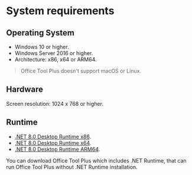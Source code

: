 # System requirements

## Operating System

- Windows 10 or higher.
- Windows Server 2016 or higher.
- Architecture: x86, x64 or ARM64.

> Office Tool Plus doesn't support macOS or Linux.

## Hardware

Screen resolution: 1024 x 768 or higher.

## Runtime

- [.NET 8.0 Desktop Runtime x86](https://aka.ms/dotnet/8.0/windowsdesktop-runtime-win-x86.exe).
- [.NET 8.0 Desktop Runtime x64](https://aka.ms/dotnet/8.0/windowsdesktop-runtime-win-x64.exe).
- [.NET 8.0 Desktop Runtime ARM64](https://aka.ms/dotnet/8.0/windowsdesktop-runtime-win-arm64.exe).

You can download Office Tool Plus which includes .NET Runtime, that can run Office Tool Plus without .NET Runtime installation.
